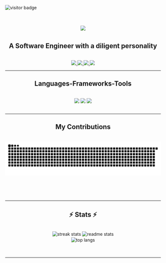 ![visitor badge](https://visitor-badge.imlete.cn/?id=github.PrashansaChaudhary.visitor-badge&label=PC)

<h1 align="center">
    <img src="https://readme-typing-svg.herokuapp.com/?font=Righteous&size=35&center=true&vCenter=true&width=800&height=70&duration=5000&lines=Hi+There! +I'm+Prashansa+I+am+a+Software+Engineer!;" />
</h1>

<h2 align="center">A Software Engineer with a diligent personality</h2>

<br/>

<div align="center">

 </div>
 
<div align="center"> 
  <a href="mailto:prashansachaudhary8@gmail.com">
    <img src="https://img.shields.io/badge/Gmail-333333?style=for-the-badge&logo=gmail&logoColor=white" />
  </a>
  <a href="https://linkedin.com/in/prashansa-chaudhary" target="_blank">
    <img src="https://img.shields.io/badge/LinkedIn-0077B5?style=for-the-badge&logo=linkedin&logoColor=white" target="_blank" />
  </a>
  <a href = "https://stackoverflow.com/users/24038577/estrellaace">
    <img src="https://img.shields.io/badge/stack%20overflow-FE7A16?logo=stack-overflow&logoColor=white&style=for-the-badge" target="_blank" />
  </a>
  <a href = "https://twitter.com/EstrellaAcePC">
    <img src = "https://img.shields.io/badge/Twitter-1DA1F2?style=for-the-badge&logo=twitter&logoColor=white" target="_blank" />   
  </a>

</div>

 <hr/>
 
<h2 align="center"> Languages-Frameworks-Tools </h2>
<br/>
<div align="center">
    <img src="https://skillicons.dev/icons?i=react,bootstrap,html,css,vscode,github,figma,tailwind,git,r" />
    <img src="https://skillicons.dev/icons?i=nodejs,python,javascript,typescript,java,nextjs,mysql,flask" />
    <img src="https://skillicons.dev/icons?i=atom,eclipse,googlecloud,androidstudio,docker,pycharm,anaconda,aws" /><br>
</div>

<br/>
<hr/>
<div align="center">
  <h2> My Contributions </h2>
  <br>
  <img alt="snake eating my contributions" src="https://raw.githubusercontent.com/PrashansaChaudhary/PrashansaChaudhary/output/github-contribution-grid-snake.svg" />
  
  <br/><br/><br/>
</div>

<hr/>

<h2 align="center">⚡ Stats ⚡</h2>
<br>
<div align=center>
  <img width=390 src="https://streak-stats.demolab.com/?user=PrashansaChaudhary&theme=tokyonight&count_private=true&border_radius=10" alt="streak stats"/>
  <img width=390 src="https://github-readme-stats.vercel.app/api?username=PrashansaChaudhary&count_private=true&show_icons=true&theme=tokyonight&rank_icon=github&border_radius=10" alt="readme stats" />
  <br/>
  <img width=325 align="center" src="https://github-readme-stats.vercel.app/api/top-langs/?username=PrashansaChaudhary&hide=HTML&langs_count=8&layout=compact&theme=tokyonight&border_radius=10&size_weight=0.5&count_weight=0.5&exclude_repo=github-readme-stats" alt="top langs" />
</div>
<br/><br/>
<hr/>
<br/>
<br/>
